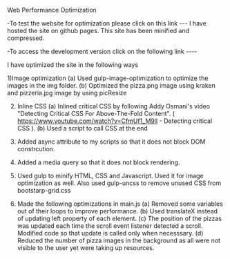 Web Performance Optimization

-To test the website for optimization please click on this link ---
I have hosted the site on github pages. This site has been minified and compressed. 

-To access the development version click on the following link ----

I have optimized the site in the following ways

1)Image optimization 
(a) Used gulp-image-optimization to optimize the images in the img folder.
(b) Optimized the pizza.png image using kraken and pizzeria.jpg image by using picResize

2) Inline CSS 
(a) Inlined critical CSS by following Addy Osmani's video "Detecting Critical CSS For Above-The-Fold Content". ( https://www.youtube.com/watch?v=CfmUf1_M9lI - Detecting critical CSS ).
(b) Used a script to call CSS at the end

3) Added async attribute to my scripts so that it does not block DOM constrcution.

4) Added a media query so that it does not block rendering.

5) Used gulp to minify HTML, CSS and Javascript. Used it for image optimization as well. Also used gulp-uncss to remove unused CSS from bootstarp-grid.css

6) Made the following optimizations in main.js
(a) Removed some variables out of their loops to improve performance.
(b) Used translateX instead of updating left property of each element.
(c) The position of the pizzas was updated each time the scroll event listener detected a scroll. Modified code so that update is called only when necesssary.
(d) Reduced the number of pizza images in the background as all were not visible to the user yet were taking up resources.

